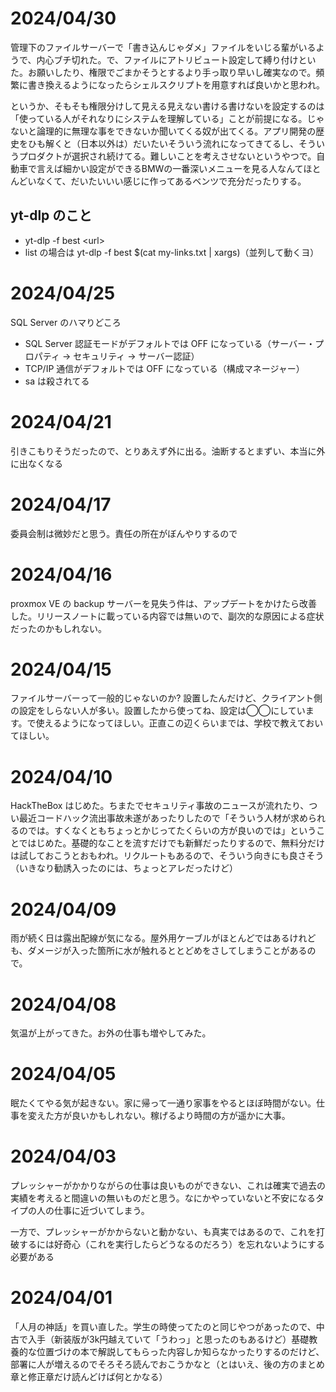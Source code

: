 # 2024/04/30
管理下のファイルサーバーで「書き込んじゃダメ」ファイルをいじる輩がいるようで、内心ブチ切れた。で、ファイルにアトリビュート設定して縛り付けといた。お願いしたり、権限でごまかそうとするより手っ取り早いし確実なので。頻繁に書き換えるようになったらシェルスクリプトを用意すれば良いかと思われ。

というか、そもそも権限分けして見える見えない書ける書けないを設定するのは「使っている人がそれなりにシステムを理解している」ことが前提になる。じゃないと論理的に無理な事をできないか聞いてくる奴が出てくる。アプリ開発の歴史をひも解くと（日本以外は）だいたいそういう流れになってきてるし、そういうプロダクトが選択され続けてる。難しいことを考えさせないというやつで。自動車で言えば細かい設定ができるBMWの一番深いメニューを見る人なんてほとんどいなくて、だいたいいい感じに作ってあるベンツで充分だったりする。

## yt-dlp のこと
- yt-dlp -f best \<url\>
- list の場合は yt-dlp -f best $(cat my-links.txt | xargs)（並列して動くヨ）

# 2024/04/25
SQL Server のハマりどころ

- SQL Server 認証モードがデフォルトでは OFF になっている（サーバー・プロパティ → セキュリティ → サーバー認証）
- TCP/IP 通信がデフォルトでは OFF になっている（構成マネージャー）
- sa は殺されてる

# 2024/04/21
引きこもりそうだったので、とりあえず外に出る。油断するとまずい、本当に外に出なくなる
# 2024/04/17
委員会制は微妙だと思う。責任の所在がぼんやりするので
# 2024/04/16
proxmox VE の backup サーバーを見失う件は、アップデートをかけたら改善した。リリースノートに載っている内容では無いので、副次的な原因による症状だったのかもしれない。
# 2024/04/15
ファイルサーバーって一般的じゃないのか? 設置したんだけど、クライアント側の設定をしらない人が多い。設置したから使ってね、設定は◯◯にしています。で使えるようになってほしい。正直この辺くらいまでは、学校で教えておいてほしい。

# 2024/04/10
HackTheBox はじめた。ちまたでセキュリティ事故のニュースが流れたり、つい最近コードハック流出事故未遂があったりしたので「そういう人材が求められるのでは。すくなくともちょっとかじってたくらいの方が良いのでは」ということではじめた。基礎的なことを流すだけでも新鮮だったりするので、無料分だけは試しておこうとおもわれ。リクルートもあるので、そういう向きにも良さそう（いきなり勧誘入ったのには、ちょっとアレだったけど）

# 2024/04/09
雨が続く日は露出配線が気になる。屋外用ケーブルがほとんどではあるけれども、ダメージが入った箇所に水が触れるととどめをさしてしまうことがあるので。

# 2024/04/08
気温が上がってきた。お外の仕事も増やしてみた。

# 2024/04/05
眠たくてやる気が起きない。家に帰って一通り家事をやるとほぼ時間がない。仕事を変えた方が良いかもしれない。稼げるより時間の方が遥かに大事。

# 2024/04/03
プレッシャーがかかりながらの仕事は良いものができない、これは確実で過去の実績を考えると間違いの無いものだと思う。なにかやっていないと不安になるタイプの人の仕事に近づいてしまう。

一方で、プレッシャーがかからないと動かない、も真実ではあるので、これを打破するには好奇心（これを実行したらどうなるのだろう）を忘れないようにする必要がある

# 2024/04/01
「人月の神話」を買い直した。学生の時使ってたのと同じやつがあったので、中古で入手（新装版が3k円越えていて「うわっ」と思ったのもあるけど）基礎教養的な位置づけの本で解説してもらった内容しか知らなかったりするのだけど、部署に人が増えるのでそろそろ読んでおこうかなと（とはいえ、後の方のまとめ章と修正章だけ読んどけば何とかなる）
